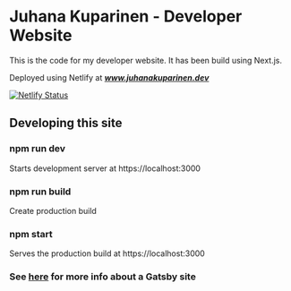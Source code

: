 # Juhana Kuparinen - Developer Website

This is the code for my developer website. It has been build using Next.js.

Deployed using Netlify at ***www.juhanakuparinen.dev***

[![Netlify Status](https://api.netlify.com/api/v1/badges/73252c8f-5102-40a6-8606-611aa06f3269/deploy-status)](https://app.netlify.com/sites/jovial-darwin-243abd/deploys)

## Developing this site
### npm run dev

Starts development server at https://localhost:3000

### npm run build

Create production build

### npm start

Serves the production build at https://localhost:3000

### See [here](./NEXT.md) for more info about a Gatsby site